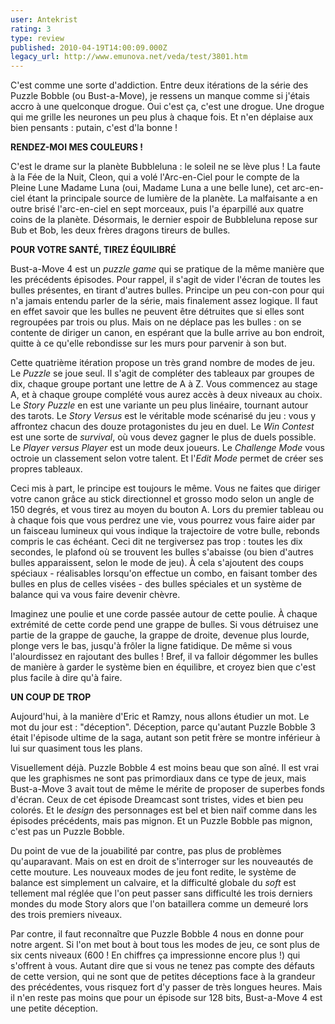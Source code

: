```yaml
---
user: Antekrist
rating: 3
type: review
published: 2010-04-19T14:00:09.000Z
legacy_url: http://www.emunova.net/veda/test/3801.htm
---
```

C'est comme une sorte d'addiction. Entre deux itérations de la série des Puzzle Bobble (ou Bust-a-Move), je ressens un manque comme si j'étais accro à une quelconque drogue. Oui c'est ça, c'est une drogue. Une drogue qui me grille les neurones un peu plus à chaque fois. Et n'en déplaise aux bien pensants : putain, c'est d'la bonne !  

  

**RENDEZ-MOI MES COULEURS !**  

C'est le drame sur la planète Bubbleluna : le soleil ne se lève plus ! La faute à la Fée de la Nuit, Cleon, qui a volé l'Arc-en-Ciel pour le compte de la Pleine Lune Madame Luna (oui, Madame Luna a une belle lune), cet arc-en-ciel étant la principale source de lumière de la planète. La malfaisante a en outre brisé l'arc-en-ciel en sept morceaux, puis l'a éparpillé aux quatre coins de la planète. Désormais, le dernier espoir de Bubbleluna repose sur Bub et Bob, les deux frères dragons tireurs de bulles.  

  

**POUR VOTRE SANTÉ, TIREZ ÉQUILIBRÉ**  

Bust-a-Move 4 est un _puzzle game_ qui se pratique de la même manière que les précédents épisodes. Pour rappel, il s'agit de vider l'écran de toutes les bulles présentes, en tirant d'autres bulles. Principe un peu con-con pour qui n'a jamais entendu parler de la série, mais finalement assez logique. Il faut en effet savoir que les bulles ne peuvent être détruites que si elles sont regroupées par trois ou plus. Mais on ne déplace pas les bulles : on se contente de diriger un canon, en espérant que la bulle arrive au bon endroit, quitte à ce qu'elle rebondisse sur les murs pour parvenir à son but.  

Cette quatrième itération propose un très grand nombre de modes de jeu. Le _Puzzle_ se joue seul. Il s'agit de compléter des tableaux par groupes de dix, chaque groupe portant une lettre de A à Z. Vous commencez au stage A, et à chaque groupe complété vous aurez accès à deux niveaux au choix. Le _Story Puzzle_ en est une variante un peu plus linéaire, tournant autour des tarots. Le _Story Versus_ est le véritable mode scénarisé du jeu : vous y affrontez chacun des douze protagonistes du jeu en duel. Le _Win Contest_ est une sorte de _survival_, où vous devez gagner le plus de duels possible. Le _Player versus Player_ est un mode deux joueurs. Le _Challenge Mode_ vous octroie un classement selon votre talent. Et l'_Edit Mode_ permet de créer ses propres tableaux.  

Ceci mis à part, le principe est toujours le même. Vous ne faites que diriger votre canon grâce au stick directionnel et grosso modo selon un angle de 150 degrés, et vous tirez au moyen du bouton A. Lors du premier tableau ou à chaque fois que vous perdrez une vie, vous pourrez vous faire aider par un faisceau lumineux qui vous indique la trajectoire de votre bulle, rebonds compris le cas échéant. Ceci dit ne tergiversez pas trop : toutes les dix secondes, le plafond où se trouvent les bulles s'abaisse (ou bien d'autres bulles apparaissent, selon le mode de jeu). À cela s'ajoutent des coups spéciaux - réalisables lorsqu'on effectue un combo, en faisant tomber des bulles en plus de celles visées - des bulles spéciales et un système de balance qui va vous faire devenir chèvre.  

Imaginez une poulie et une corde passée autour de cette poulie. À chaque extrémité de cette corde pend une grappe de bulles. Si vous détruisez une partie de la grappe de gauche, la grappe de droite, devenue plus lourde, plonge vers le bas, jusqu'à frôler la ligne fatidique. De même si vous l'alourdissez en rajoutant des bulles ! Bref, il va falloir dégommer les bulles de manière à garder le système bien en équilibre, et croyez bien que c'est plus facile à dire qu'à faire.  

  

**UN COUP DE TROP**  

Aujourd'hui, à la manière d'Eric et Ramzy, nous allons étudier un mot. Le mot du jour est : "déception". Déception, parce qu'autant Puzzle Bobble 3 était l'épisode ultime de la saga, autant son petit frère se montre inférieur à lui sur quasiment tous les plans.  

Visuellement déjà. Puzzle Bobble 4 est moins beau que son aîné. Il est vrai que les graphismes ne sont pas primordiaux dans ce type de jeux, mais Bust-a-Move 3 avait tout de même le mérite de proposer de superbes fonds d'écran. Ceux de cet épisode Dreamcast sont tristes, vides et bien peu colorés. Et le _design_ des personnages est bel et bien naïf comme dans les épisodes précédents, mais pas mignon. Et un Puzzle Bobble pas mignon, c'est pas un Puzzle Bobble.  

Du point de vue de la jouabilité par contre, pas plus de problèmes qu'auparavant. Mais on est en droit de s'interroger sur les nouveautés de cette mouture. Les nouveaux modes de jeu font redite, le système de balance est simplement un calvaire, et la difficulté globale du _soft_ est tellement mal réglée que l'on peut passer sans difficulté les trois derniers mondes du mode Story alors que l'on bataillera comme un demeuré lors des trois premiers niveaux.  

Par contre, il faut reconnaître que Puzzle Bobble 4 nous en donne pour notre argent. Si l'on met bout à bout tous les modes de jeu, ce sont plus de six cents niveaux (600 ! En chiffres ça impressionne encore plus !) qui s'offrent à vous. Autant dire que si vous ne tenez pas compte des défauts de cette version, qui ne sont que de petites déceptions face à la grandeur des précédentes, vous risquez fort d'y passer de très longues heures. Mais il n'en reste pas moins que pour un épisode sur 128 bits, Bust-a-Move 4 est une petite déception.